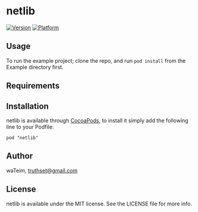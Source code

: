 # netlib

[![Version](http://cocoapod-badges.herokuapp.com/v/netlib/badge.png)](http://cocoadocs.org/docsets/netlib)
[![Platform](http://cocoapod-badges.herokuapp.com/p/netlib/badge.png)](http://cocoadocs.org/docsets/netlib)

## Usage

To run the example project; clone the repo, and run `pod install` from the Example directory first.

## Requirements

## Installation

netlib is available through [CocoaPods](http://cocoapods.org), to install
it simply add the following line to your Podfile:

    pod "netlib"

## Author

waTeim, truthset@gmail.com

## License

netlib is available under the MIT license. See the LICENSE file for more info.

